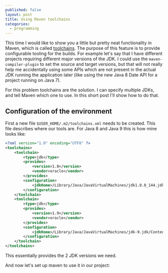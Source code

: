 ```yaml
---
published: false
layout: post
title: Using Maven toolchains
categories:
  - programming
---
```


This time I would like to show you a little but pretty neat functionality in Maven, which is called [toolchains]. The purpose of this feature is to provide configurable tooling for the builds. For example let's say that I have different projects requiring different major versions of the JDK. I could use the `maven-compiler-plugin` to set the source and target versions, but that will not really help me accidentally using some APIs which are not present in the actual JDK running the application later (like using the new Java 8 Date API for a project running on Java 7). 

For this problem toolchains are the solution. I can specify multiple JDKs, and tell Maven which one to use. In this short post I'll show how to do that. 

## Configuration of the environment

First a new file `$USER_HOME/.m2/toolchains.xml` needs to be created. This file describes where our tools are. For Java 8 and Java 9 this is how mine looks like:

```xml
<?xml version="1.0" encoding="UTF8" ?>
<toolchains>
    <toolchain>
        <type>jdk</type>
        <provides>
            <version>1.8</version>
            <vendor>oracle</vendor>
        </provides>
        <configuration>
            <jdkHome>/Library/Java/JavaVirtualMachines/jdk1.8.0_144.jdk/Contents/Home</jdkHome>
        </configuration>
    </toolchain>
    <toolchain>
        <type>jdk</type>
        <provides>
            <version>1.9</version>
            <vendor>oracle</vendor>
        </provides>
        <configuration>
            <jdkHome>/Library/Java/JavaVirtualMachines/jdk-9.jdk/Contents/Home</jdkHome>
        </configuration>
    </toolchain>
</toolchains>
```

This essentially provides the 2 JDK versions we need.

And now let's set up maven to use it in our project: 




[toolchains]: https://maven.apache.org/guides/mini/guide-using-toolchains.html
